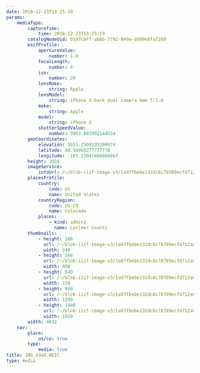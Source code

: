 ```yaml
---
date: 2018-12-23T13:25:19
params:
    mediaType:
        captureTime:
            time: 2018-12-23T13:25:19
        catalogNodeUid: 0197cbff-ab6b-7792-849a-dd99e8fa7200
        exifProfile:
            apertureValue:
                number: 1.8
            focalLength:
                number: 4
            iso:
                number: 20
            lensMake:
                string: Apple
            lensModel:
                string: iPhone X back dual camera 4mm f/1.8
            make:
                string: Apple
            model:
                string: iPhone X
            shutterSpeedValue:
                number: 3003.002992144534
        geoCoordinates:
            elevation: 1651.2509135200974
            latitude: 40.56965277777778
            longitude: -105.15941666666667
        height: 3024
        imageService:
            infoUrl: /~/blob-iiif-image-v3/1a97fbebe132dc8c78789ecfd712a8851394c6197d322ab4d0f61f239568fb4d/info.json
        placesProfile:
            country:
                code: US
                name: United States
            countryRegion:
                code: US-CO
                name: Colorado
            places:
                - kind: admin2
                  name: Larimer County
        thumbnails:
            - height: 180
              url: /~/blob-iiif-image-v3/1a97fbebe132dc8c78789ecfd712a8851394c6197d322ab4d0f61f239568fb4d/full/240%2C180/0/default.jpg
              width: 240
            - height: 360
              url: /~/blob-iiif-image-v3/1a97fbebe132dc8c78789ecfd712a8851394c6197d322ab4d0f61f239568fb4d/full/480%2C360/0/default.jpg
              width: 480
            - height: 540
              url: /~/blob-iiif-image-v3/1a97fbebe132dc8c78789ecfd712a8851394c6197d322ab4d0f61f239568fb4d/full/720%2C540/0/default.jpg
              width: 720
            - height: 960
              url: /~/blob-iiif-image-v3/1a97fbebe132dc8c78789ecfd712a8851394c6197d322ab4d0f61f239568fb4d/full/1280%2C960/0/default.jpg
              width: 1280
            - height: 1440
              url: /~/blob-iiif-image-v3/1a97fbebe132dc8c78789ecfd712a8851394c6197d322ab4d0f61f239568fb4d/full/1920%2C1440/0/default.jpg
              width: 1920
        width: 4032
    nav:
        place:
            us/co: true
        type:
            media: true
title: IMG_4348.HEIC
type: media
---
```

